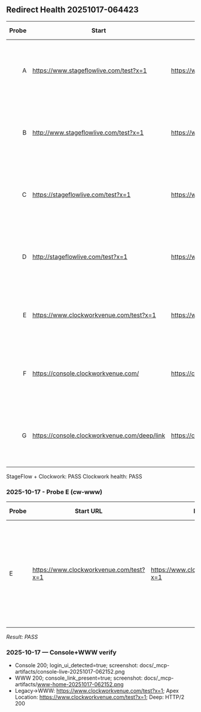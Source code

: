 ## Redirect Health 20251017-064423

| Probe | Start | Final | Status | Hops | Path+Query OK | Console Errs | 4xx/5xx | SW? | JSON | PNG |
|------:|-------|-------|--------|------|----------------|--------------|---------|-----|------|-----|
| A | https://www.stageflowlive.com/test?x=1 | https://www.clockworkvenue.com/test?x=1 | 200 | 301 -> 200 | OK | 0 | 0 | No | docs/_mcp-artifacts/mcp-REDIRECT-FINAL-20251017-064423-sfl-www-https.json | docs/_mcp-artifacts/mcp-REDIRECT-FINAL-20251017-064423-sfl-www-https.png |
| B | http://www.stageflowlive.com/test?x=1 | https://www.clockworkvenue.com/test?x=1 | 200 | 301 -> 307 -> 200 | OK | 0 | 0 | No | docs/_mcp-artifacts/mcp-REDIRECT-FINAL-20251017-064423-sfl-www-http.json | docs/_mcp-artifacts/mcp-REDIRECT-FINAL-20251017-064423-sfl-www-http.png |
| C | https://stageflowlive.com/test?x=1 | https://www.clockworkvenue.com/test?x=1 | 200 | 301 -> 200 | OK | 0 | 0 | No | docs/_mcp-artifacts/mcp-REDIRECT-FINAL-20251017-064423-sfl-apex-https.json | docs/_mcp-artifacts/mcp-REDIRECT-FINAL-20251017-064423-sfl-apex-https.png |
| D | http://stageflowlive.com/test?x=1 | https://www.clockworkvenue.com/test?x=1 | 200 | 301 -> 307 -> 200 | OK | 0 | 0 | No | docs/_mcp-artifacts/mcp-REDIRECT-FINAL-20251017-064423-sfl-apex-http.json | docs/_mcp-artifacts/mcp-REDIRECT-FINAL-20251017-064423-sfl-apex-http.png |
| E | https://www.clockworkvenue.com/test?x=1 | https://www.clockworkvenue.com/test?x=1 | 200 | 200 | OK | 0 | 0 | No | docs/_mcp-artifacts/mcp-REDIRECT-FINAL-20251017-064423-cw-www.json | docs/_mcp-artifacts/mcp-REDIRECT-FINAL-20251017-064423-cw-www.png |
| F | https://console.clockworkvenue.com/ | https://console.clockworkvenue.com/ | 200 | 200 | OK | 0 | 0 | No | docs/_mcp-artifacts/mcp-REDIRECT-FINAL-20251017-064423-cw-console-root.json | docs/_mcp-artifacts/mcp-REDIRECT-FINAL-20251017-064423-cw-console-root.png |
| G | https://console.clockworkvenue.com/deep/link | https://console.clockworkvenue.com/deep/link | 200 | 200 | OK | 0 | 0 | No | docs/_mcp-artifacts/mcp-REDIRECT-FINAL-20251017-064423-cw-console-deep.json | docs/_mcp-artifacts/mcp-REDIRECT-FINAL-20251017-064423-cw-console-deep.png |

StageFlow + Clockwork: PASS
Clockwork health: PASS
### 2025-10-17 - Probe E (cw-www)

| Probe | Start URL | Final URL | Status | Redirect Hops | Path+Query OK | Console Errs | 4xx/5xx | SW? | Artifacts |
|---|---|---|---:|---|---|---:|---:|---|---|
| E | https://www.clockworkvenue.com/test?x=1 | https://www.clockworkvenue.com/test?x=1 | 200 | 200 | OK | 0 | 0 | No | docs/_mcp-artifacts/mcp-REDIRECT-CHECK-20251017-034459-cw-www.json, docs/_mcp-artifacts/mcp-REDIRECT-CHECK-20251017-034459-cw-www.png |

_Result: PASS_
### 2025-10-17 — Console+WWW verify
- Console 200; login_ui_detected=true; screenshot: docs/_mcp-artifacts/console-live-20251017-062152.png
- WWW 200; console_link_present=true; screenshot: docs/_mcp-artifacts/www-home-20251017-062152.png
- Legacy->WWW: https://www.clockworkvenue.com/test?x=1; Apex Location: https://www.clockworkvenue.com/test?x=1; Deep: HTTP/2 200
